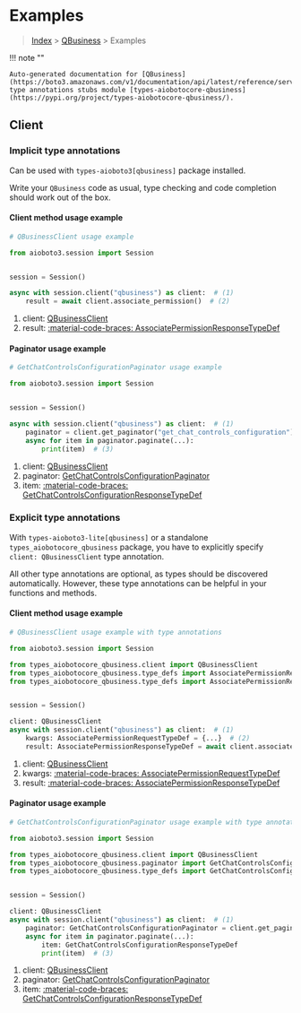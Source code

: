 # Examples

> [Index](../README.md) > [QBusiness](./README.md) > Examples

!!! note ""

    Auto-generated documentation for [QBusiness](https://boto3.amazonaws.com/v1/documentation/api/latest/reference/services/qbusiness.html#qbusiness)
    type annotations stubs module [types-aiobotocore-qbusiness](https://pypi.org/project/types-aiobotocore-qbusiness/).

## Client

### Implicit type annotations

Can be used with `types-aioboto3[qbusiness]` package installed.

Write your `QBusiness` code as usual,
type checking and code completion should work out of the box.



#### Client method usage example

```python
# QBusinessClient usage example

from aioboto3.session import Session


session = Session()

async with session.client("qbusiness") as client:  # (1)
    result = await client.associate_permission()  # (2)
```

1. client: [QBusinessClient](./client.md)
2. result: [:material-code-braces: AssociatePermissionResponseTypeDef](./type_defs.md#associatepermissionresponsetypedef)



#### Paginator usage example

```python
# GetChatControlsConfigurationPaginator usage example

from aioboto3.session import Session


session = Session()

async with session.client("qbusiness") as client:  # (1)
    paginator = client.get_paginator("get_chat_controls_configuration")  # (2)
    async for item in paginator.paginate(...):
        print(item)  # (3)
```

1. client: [QBusinessClient](./client.md)
2. paginator: [GetChatControlsConfigurationPaginator](./paginators.md#getchatcontrolsconfigurationpaginator)
3. item: [:material-code-braces: GetChatControlsConfigurationResponseTypeDef](./type_defs.md#getchatcontrolsconfigurationresponsetypedef)




### Explicit type annotations

With `types-aioboto3-lite[qbusiness]`
or a standalone `types_aiobotocore_qbusiness` package, you have to explicitly specify
`client: QBusinessClient` type annotation.

All other type annotations are optional, as types should be discovered automatically.
However, these type annotations can be helpful in your functions and methods.


#### Client method usage example

```python
# QBusinessClient usage example with type annotations

from aioboto3.session import Session

from types_aiobotocore_qbusiness.client import QBusinessClient
from types_aiobotocore_qbusiness.type_defs import AssociatePermissionResponseTypeDef
from types_aiobotocore_qbusiness.type_defs import AssociatePermissionRequestTypeDef


session = Session()

client: QBusinessClient
async with session.client("qbusiness") as client:  # (1)
    kwargs: AssociatePermissionRequestTypeDef = {...}  # (2)
    result: AssociatePermissionResponseTypeDef = await client.associate_permission(**kwargs)  # (3)
```

1. client: [QBusinessClient](./client.md)
2. kwargs: [:material-code-braces: AssociatePermissionRequestTypeDef](./type_defs.md#associatepermissionrequesttypedef)
3. result: [:material-code-braces: AssociatePermissionResponseTypeDef](./type_defs.md#associatepermissionresponsetypedef)



#### Paginator usage example

```python
# GetChatControlsConfigurationPaginator usage example with type annotations

from aioboto3.session import Session

from types_aiobotocore_qbusiness.client import QBusinessClient
from types_aiobotocore_qbusiness.paginator import GetChatControlsConfigurationPaginator
from types_aiobotocore_qbusiness.type_defs import GetChatControlsConfigurationResponseTypeDef


session = Session()

client: QBusinessClient
async with session.client("qbusiness") as client:  # (1)
    paginator: GetChatControlsConfigurationPaginator = client.get_paginator("get_chat_controls_configuration")  # (2)
    async for item in paginator.paginate(...):
        item: GetChatControlsConfigurationResponseTypeDef
        print(item)  # (3)
```

1. client: [QBusinessClient](./client.md)
2. paginator: [GetChatControlsConfigurationPaginator](./paginators.md#getchatcontrolsconfigurationpaginator)
3. item: [:material-code-braces: GetChatControlsConfigurationResponseTypeDef](./type_defs.md#getchatcontrolsconfigurationresponsetypedef)





